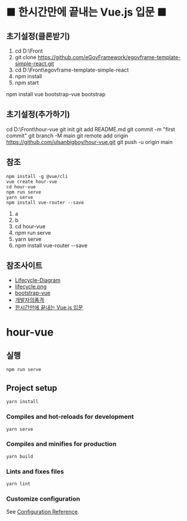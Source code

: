 ﻿
# ■ 한시간만에 끝내는 Vue.js 입문 ■

## 초기설정(클론받기)
1. cd D:\Front
2. git clone https://github.com/eGovFramework/egovframe-template-simple-react.git
3. cd D:\Front\egovframe-template-simple-react
4. npm install
5. npm start

npm install vue bootstrap-vue bootstrap

## 초기설정(추가하기)
cd D:\Front\hour-vue
git init
git add README.md
git commit -m "first commit"
git branch -M main
git remote add origin https://github.com/ulsanbigboy/hour-vue.git
git push -u origin main




## 참조
```
npm install -g @vue/cli
vue create hour-vue
cd hour-vue
npm run serve
yarn serve
npm install vue-router --save
```
1. a
2. b
3. cd hour-vue
4. npm run serve
5. yarn serve
6. npm install vue-router --save

## 참조사이트
- [Lifecycle-Diagram](https://v2.vuejs.org/v2/guide/instance.html#Lifecycle-Diagram)
- [lifecycle.png](https://v2.vuejs.org/images/lifecycle.png)
- [bootstrap-vue](https://bootstrap-vue.org/)
- [개발자의품격](https://github.com/seungwongo)
- [한시간만에 끝내는 Vue.js 입문](https://github.com/seungwongo/vuejs-1hour)








# hour-vue

## 실행
```
npm run serve
```


## Project setup
```
yarn install
```

### Compiles and hot-reloads for development
```
yarn serve
```

### Compiles and minifies for production
```
yarn build
```

### Lints and fixes files
```
yarn lint
```

### Customize configuration
See [Configuration Reference](https://cli.vuejs.org/config/).
